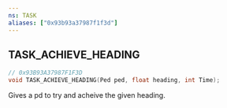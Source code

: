 ```yaml
---
ns: TASK
aliases: ["0x93b93a37987f1f3d"]
---
```

## TASK_ACHIEVE_HEADING

```c
// 0x93B93A37987F1F3D
void TASK_ACHIEVE_HEADING(Ped ped, float heading, int Time);
```

Gives a pd to try and acheive the given heading.

